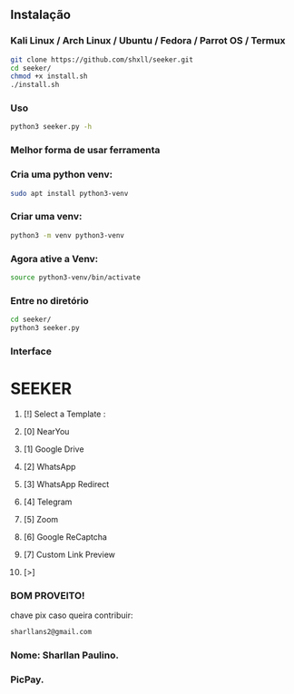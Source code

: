 ## Instalação

### Kali Linux / Arch Linux / Ubuntu / Fedora / Parrot OS / Termux

```bash
git clone https://github.com/shxll/seeker.git
cd seeker/ 
chmod +x install.sh 
./install.sh 
```

### Uso
```bash
python3 seeker.py -h
```
### Melhor forma de usar ferramenta 

### Cria uma python venv:
```bash
sudo apt install python3-venv
```

### Criar uma venv:
```bash
python3 -m venv python3-venv
``` 

### Agora ative a Venv:
```bash
source python3-venv/bin/activate
``` 

### Entre no diretório
```bash
cd seeker/
python3 seeker.py
```

### Interface
# SEEKER

1. [!] Select a Template :

2. [0] NearYou
3. [1] Google Drive
4. [2] WhatsApp
5. [3] WhatsApp Redirect
6. [4] Telegram
7. [5] Zoom
8. [6] Google ReCaptcha
9. [7] Custom Link Preview
10. [>] 

### BOM PROVEITO!


chave pix caso queira contribuir:
```bash
sharllans2@gmail.com
```
### Nome: Sharllan Paulino.
### PicPay.
